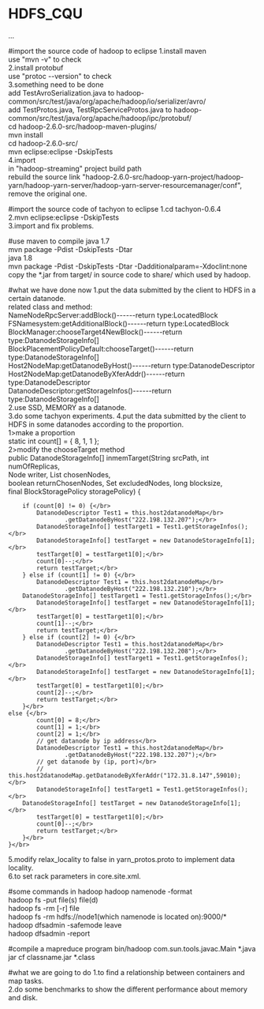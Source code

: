 # HDFS_CQU
...</br>

#import the source code of hadoop to eclipse
1.install maven</br>
use "mvn -v" to check</br>
2.install protobuf</br>
use "protoc --version" to check</br>
3.something need to be done</br>
add TestAvroSerialization.java to hadoop-common/src/test/java/org/apache/hadoop/io/serializer/avro/</br>
add TestProtos.java, TestRpcServiceProtos.java to hadoop-common/src/test/java/org/apache/hadoop/ipc/protobuf/</br>
cd hadoop-2.6.0-src/hadoop-maven-plugins/ </br>
mvn install</br>
cd hadoop-2.6.0-src/</br>
mvn eclipse:eclipse -DskipTests</br>
4.import</br>
in "hadoop-streaming" project build path </br>
rebuild the source link "hadoop-2.6.0-src/hadoop-yarn-project/hadoop-yarn/hadoop-yarn-server/hadoop-yarn-server-resourcemanager/conf", remove the original one.</br>

#import the source code of tachyon to eclipse
1.cd tachyon-0.6.4</br>
2.mvn eclipse:eclipse -DskipTests</br>
3.import and fix problems.</br>

#use maven to compile 
java 1.7</br>
mvn package -Pdist -DskipTests -Dtar</br>
java 1.8</br>
mvn package -Pdist -DskipTests -Dtar -Dadditionalparam=-Xdoclint:none </br>
copy the *.jar from target/ in source code to share/ which used by hadoop.</br>

#what we have done now
1.put the data submitted by the client to HDFS in a certain datanode.</br>
related class and method:</br>
NameNodeRpcServer:addBlock()------return type:LocatedBlock</br>
FSNamesystem:getAdditionalBlock()------return type:LocatedBlock</br>
BlockManager:chooseTarget4NewBlock()------return type:DatanodeStorageInfo[]</br>
BlockPlacementPolicyDefault:chooseTarget()------return type:DatanodeStorageInfo[]</br>
Host2NodeMap:getDatanodeByHost()------return type:DatanodeDescriptor</br>
Host2NodeMap:getDatanodeByXferAddr()------return type:DatanodeDescriptor</br>
DatanodeDescriptor:getStorageInfos()------return type:DatanodeStorageInfo[]</br>
2.use SSD, MEMORY as a datanode.</br>
3.do some tachyon experiments.
4.put the data submitted by the client to HDFS in some datanodes according to the proportion.</br>
1>make a proportion</br>
  static int count[] = { 8, 1, 1 };</br>
2>modify the chooseTarget method</br>
	public DatanodeStorageInfo[] inmemTarget(String srcPath, int numOfReplicas,</br>
			Node writer, List<DatanodeStorageInfo> chosenNodes,</br>
			boolean returnChosenNodes, Set<Node> excludedNodes, long blocksize,</br>
			final BlockStoragePolicy storagePolicy) {</br>

		if (count[0] != 0) {</br>
			DatanodeDescriptor Test1 = this.host2datanodeMap</br>
					.getDatanodeByHost("222.198.132.207");</br>
			DatanodeStorageInfo[] testTarget1 = Test1.getStorageInfos();</br>
			DatanodeStorageInfo[] testTarget = new DatanodeStorageInfo[1];</br> 
			testTarget[0] = testTarget1[0];</br>
			count[0]--;</br>
			return testTarget;</br>
		} else if (count[1] != 0) {</br>
			DatanodeDescriptor Test1 = this.host2datanodeMap</br>
					.getDatanodeByHost("222.198.132.210");</br>
  		DatanodeStorageInfo[] testTarget1 = Test1.getStorageInfos();</br>
			DatanodeStorageInfo[] testTarget = new DatanodeStorageInfo[1];</br> 
			testTarget[0] = testTarget1[0];</br>
			count[1]--;</br>
			return testTarget;</br>
		} else if (count[2] != 0) {</br>
			DatanodeDescriptor Test1 = this.host2datanodeMap</br>
					.getDatanodeByHost("222.198.132.208");</br>
			DatanodeStorageInfo[] testTarget1 = Test1.getStorageInfos();</br>
			DatanodeStorageInfo[] testTarget = new DatanodeStorageInfo[1]; </br>
			testTarget[0] = testTarget1[0];</br>
			count[2]--;</br>
			return testTarget;</br>
		}</br>
  	else {</br>
			count[0] = 8;</br>
			count[1] = 1;</br>
			count[2] = 1;</br>
			// get datanode by ip address</br>
			DatanodeDescriptor Test1 = this.host2datanodeMap</br>
					.getDatanodeByHost("222.198.132.207");</br>
			// get datanode by (ip, port)</br>
			// this.host2datanodeMap.getDatanodeByXferAddr("172.31.8.147",59010);</br>
			DatanodeStorageInfo[] testTarget1 = Test1.getStorageInfos();</br>
	  	DatanodeStorageInfo[] testTarget = new DatanodeStorageInfo[1]; </br>
			testTarget[0] = testTarget1[0];</br>
			count[0]--;</br>
			return testTarget;</br>
		}</br>
	}</br>

5.modify relax_locality to false in yarn_protos.proto to implement data locality.</br>
6.to set rack parameters in core.site.xml.</br>

#some commands in hadoop
hadoop namenode -format</br>
hadoop fs -put file(s) file(d)</br>
hadoop fs -rm [-r] file</br>
hadoop fs -rm hdfs://node1(which namenode is located on):9000/*</br>
hadoop dfsadmin -safemode leave</br>
hadoop dfsadmin -report</br>

#compile a mapreduce program
bin/hadoop com.sun.tools.javac.Main *.java</br>
jar cf classname.jar *.class</br>


#what we are going to do
1.to find a relationship between containers and map tasks.</br>
2.do some benchmarks to show the different performance about memory and disk.</br>  


</br>
</br>





